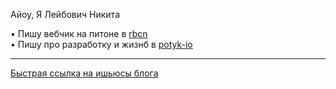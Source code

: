 Айоу, Я Лейбович Никита 

• Пишу вебчик на питоне в [rbcn](https://rbcn.mobi/)<br>
• Пишу про разработку и жизнб в [potyk-io](https://potykion.github.io/)

---

[Быстрая ссылка на ишьюсы блога](https://github.com/potykion/potykion.github.io/issues)
